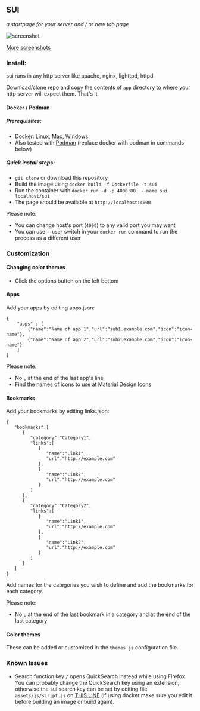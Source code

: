 ## SUI
*a startpage for your server and / or new tab page*

![screenshot](https://i.imgur.com/J4d7Q3D.png)

[More screenshots](https://imgur.com/a/FDVRIyw)

### Install:

sui runs in any http server like apache, nginx, lighttpd, httpd

Download/clone repo and copy the contents of `app` directory to where your http server will expect them. That's it.

#### Docker / Podman

##### Prerequisites:
 - Docker: [Linux](https://docs.docker.com/install/linux/docker-ce/debian/), [Mac](https://hub.docker.com/editions/community/docker-ce-desktop-mac), [Windows](https://hub.docker.com/editions/community/docker-ce-desktop-windows)
 - Also tested with [Podman](https://podman.io/) (replace docker with podman in commands below)

##### Quick install steps:  

 - `git clone` or download this repository
 - Build the image using `docker build -f Dockerfile -t sui`
 - Run the container with `docker run -d -p 4000:80  --name sui localhost/sui`
 - The page should be available at  `http://localhost:4000`

Please note:
 - You can change host's port (`4000`) to any valid port you may want
 - You can use `--user` switch in your `docker run` command to run the process as a different user

### Customization

#### Changing color themes
 - Click the options button on the left bottom

#### Apps
Add your apps by editing apps.json:

    {
	    "apps" : [
		    {"name":"Name of app 1","url":"sub1.example.com","icon":"icon-name"},
		    {"name":"Name of app 2","url":"sub2.example.com","icon":"icon-name"}
	    ]
    }

Please note:

 - No `,` at the end of the last app's line
 - Find the names  of icons to use at [Material Design Icons](https://materialdesignicons.com/)

#### Bookmarks
Add your bookmarks by editing links.json:

```
{  
   "bookmarks":[  
      {  
         "category":"Category1",
         "links":[  
            {  
               "name":"Link1",
               "url":"http://example.com"
            },
            {  
               "name":"Link2",
               "url":"http://example.com"
            }
         ]
      },
      {  
         "category":"Category2",
         "links":[  
            {  
               "name":"Link1",
               "url":"http://example.com"
            },
            {  
               "name":"Link2",
               "url":"http://example.com"
            }
         ]
      }
   ]
}
```
Add names for the categories you wish to define and add the bookmarks for each category.

Please note:

 - No `,` at the end of the last bookmark in a category and at the end of the last category


#### Color themes

These can be added or customized in the `themes.js` configuration file.


### Known Issues

* Search function key `/` opens QuickSearch instead while using Firefox  
You can probably change the QuickSearch key using an extension, otherwise the sui search key can be set by editing file `assets/js/script.js` on [THIS LINE](https://github.com/magikmw/sui/blob/a502822e3f42ed15e37b8ef9546304c5b6bd41d4/assets/js/search.js#L56) (if using docker make sure you edit it before building an image or build again).
